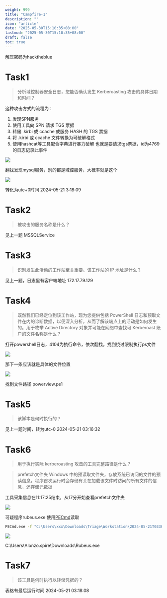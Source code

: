```yaml
---
weight: 999
title: "Campfire-1"
description: ""
icon: "article"
date: "2025-05-30T15:10:35+08:00"
lastmod: "2025-05-30T15:10:35+08:00"
draft: false
toc: true
---
```


解压密码为hacktheblue

# Task1
>分析域控制器安全日志，您能否确认发生 Kerberoasting 攻击的具体日期和时间？

这种攻击方式的流程为：
1. 发现SPN服务  
2. 使用工具向 SPN 请求 TGS 票据  
3. 转储 .kirbi 或 ccache 或服务 HASH 的 TGS 票据  
4. 将 .kirbi 或 ccache 文件转换为可破解格式  
5. 使用hashcat等工具配合字典进行暴力破解
也就是要请求tgs票据，id为4769的日志记录此事件

![](https://m1st0rybucket.oss-cn-beijing.aliyuncs.com/pic/Pasted%20image%2020250525192813.png)

翻找发现mysql服务，别的都是域控服务，大概率就是这个

![](https://m1st0rybucket.oss-cn-beijing.aliyuncs.com/pic/Pasted%20image%2020250525193845.png)

转化为utc+0时间
2024-05-21 3:18:09
# Task2
>被攻击的服务名称是什么？

见上一题
MSSQLService
# Task3
>识别发生此活动的工作站至关重要。该工作站的 IP 地址是什么？

见上一题，日志里有客户端地址
172.17.79.129
# Task4
>既然我们已经定位到该工作站，现为您提供包括 PowerShell 日志和预取文件在内的诊断数据，以便深入分析，从而了解该端点上的活动是如何发生的。用于枚举 Active Directory 对象并可能在网络中查找可 Kerberoast 账户的文件名称是什么？

打开powershell日志，4104为执行命令，依次翻找，找到绕过限制执行ps文件

![](https://m1st0rybucket.oss-cn-beijing.aliyuncs.com/pic/Pasted%20image%2020250525194419.png)

那下一条应该就是具体的文件位置

![](https://m1st0rybucket.oss-cn-beijing.aliyuncs.com/pic/Pasted%20image%2020250525194448.png)

找到文件路径
powerview.ps1
# Task5
>该脚本是何时执行的？

见上一题时间，转为utc-0
2024-05-21 03:16:32
# Task6
>用于执行实际 kerberoasting 攻击的工具完整路径是什么？

>prefetch文件夹
Windows 中的预读取文件夹，存放系统已访问的文件的预读信息，程序首次运行时会存储有关在加载该文件时访问的所有文件的信息，还存储元数据

工具采集信息在11:17:25结束，从17分开始查看prefetch文件夹

![](https://m1st0rybucket.oss-cn-beijing.aliyuncs.com/pic/Pasted%20image%2020250525195207.png)

可疑程序rubeus.exe
使用[PECmd](https://ericzimmerman.github.io/#!index.md)读取

```bash
PECmd.exe -f "C:\Users\xxx\Downloads\Triage\Workstation\2024-05-21T033012_triage_asset\C\Windows\prefetch\RUBEUS.EXE-5873E24B.pf" --csv "./"
```


![](https://m1st0rybucket.oss-cn-beijing.aliyuncs.com/pic/Pasted%20image%2020250525195859.png)


C:\Users\Alonzo.spire\Downloads\Rubeus.exe
# Task7
>该工具是何时执行以转储凭据的？

表格有最后运行时间
2024-05-21 03:18:08
